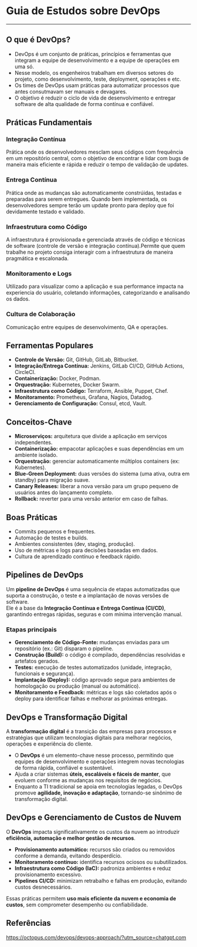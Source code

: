 # Guia de Estudos sobre DevOps

---

## O que é DevOps?

- DevOps é um conjunto de práticas, princípios e ferramentas que integram a equipe de desenvolvimento e a equipe de operações em uma só.
- Nesse modelo, os engenheiros trabalham em diversos setores do projeto, como desenvolvimento, teste, deployment, operações e etc. 
- Os times de DevOps usam práticas para automatizar processos que antes consutmavam ser manuais e devagares.
- O objetivo é reduzir o ciclo de vida de desenvolvimento e entregar software de alta qualidade de forma contínua e confiável.


## Práticas Fundamentais
### Integração Contínua 
Prática onde os desenvolvedores mesclam seus códigos com frequência em um repositório central, com o objetivo de encontrar e lidar com bugs de maneira mais eficiente e rápida e reduzir o tempo de validação de updates.
### Entrega Contínua
Prática onde as mudanças são automaticamente constrúidas, testadas e preparadas para serem entregues. Quando bem implementada, os desenvolvedores sempre terão um update pronto para deploy que foi devidamente testado e validado.
### Infraestrutura como Código
A infraestrutura é provisionada e gerenciada através de código e técnicas de software (controle de versão e integração contínua).Permite que quem trabalhe no projeto consiga interagir com a infraestrutura de maneira pragmática e escalonada.
### Monitoramento e Logs
Utilizado para visualizar como a aplicação e sua performance impacta na experiencia do usuário, coletando informações, categorizando e analisando os dados.
### Cultura de Colaboração
Comunicação entre equipes de desenvolvimento, QA e operações.


## Ferramentas Populares

* **Controle de Versão:** Git, GitHub, GitLab, Bitbucket.
* **Integração/Entrega Contínua:** Jenkins, GitLab CI/CD, GitHub Actions, CircleCI.
* **Containerização:** Docker, Podman.
* **Orquestração:** Kubernetes, Docker Swarm.
* **Infraestrutura como Código:** Terraform, Ansible, Puppet, Chef.
* **Monitoramento:** Prometheus, Grafana, Nagios, Datadog.
* **Gerenciamento de Configuração:** Consul, etcd, Vault.

## Conceitos-Chave

* **Microserviços:** arquitetura que divide a aplicação em serviços independentes.
* **Containerização:** empacotar aplicações e suas dependências em um ambiente isolado.
* **Orquestração:** gerenciar automaticamente múltiplos containers (ex: Kubernetes).
* **Blue-Green Deployment:** duas versões do sistema (uma ativa, outra em standby) para migração suave.
* **Canary Releases:** liberar a nova versão para um grupo pequeno de usuários antes do lançamento completo.
* **Rollback:** reverter para uma versão anterior em caso de falhas.

## Boas Práticas

* Commits pequenos e frequentes.
* Automação de testes e builds.
* Ambientes consistentes (dev, staging, produção).
* Uso de métricas e logs para decisões baseadas em dados.
* Cultura de aprendizado contínuo e feedback rápido.


## Pipelines de DevOps  

Um **pipeline de DevOps** é uma sequência de etapas automatizadas que suporta a construção, o teste e a implantação de novas versões de software.  
Ele é a base da **Integração Contínua e Entrega Contínua (CI/CD)**, garantindo entregas rápidas, seguras e com mínima intervenção manual.  

### Etapas principais  
- **Gerenciamento de Código-Fonte:** mudanças enviadas para um repositório (ex.: Git) disparam o pipeline.  
- **Construção (Build):** o código é compilado, dependências resolvidas e artefatos gerados.  
- **Testes:** execução de testes automatizados (unidade, integração, funcionais e segurança).  
- **Implantação (Deploy):** código aprovado segue para ambientes de homologação ou produção (manual ou automático).  
- **Monitoramento e Feedback:** métricas e logs são coletados após o deploy para identificar falhas e melhorar as próximas entregas.

## DevOps e Transformação Digital  

A **transformação digital** é a transição das empresas para processos e estratégias que utilizam tecnologias digitais para melhorar negócios, operações e experiência do cliente.  

- O **DevOps** é um elemento-chave nesse processo, permitindo que equipes de desenvolvimento e operações integrem novas tecnologias de forma rápida, confiável e sustentável.  
- Ajuda a criar sistemas **úteis, escaláveis e fáceis de manter**, que evoluem conforme as mudanças nos requisitos de negócios.  
- Enquanto a TI tradicional se apoia em tecnologias legadas, o DevOps promove **agilidade, inovação e adaptação**, tornando-se sinônimo de transformação digital.

## DevOps e Gerenciamento de Custos de Nuvem  

O **DevOps** impacta significativamente os custos da nuvem ao introduzir **eficiência, automação e melhor gestão de recursos**.  

- **Provisionamento automático:** recursos são criados ou removidos conforme a demanda, evitando desperdício.  
- **Monitoramento contínuo:** identifica recursos ociosos ou subutilizados.  
- **Infraestrutura como Código (IaC):** padroniza ambientes e reduz provisionamento excessivo.  
- **Pipelines CI/CD:** minimizam retrabalho e falhas em produção, evitando custos desnecessários.  

Essas práticas permitem **uso mais eficiente da nuvem e economia de custos**, sem comprometer desempenho ou confiabilidade.  

## Referências 
https://octopus.com/devops/devops-approach/?utm_source=chatgpt.com

